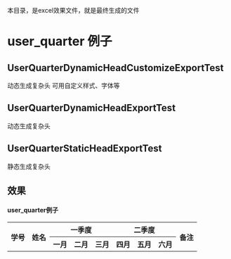 
本目录，是excel效果文件，就是最终生成的文件

# user_quarter 例子

## UserQuarterDynamicHeadCustomizeExportTest

动态生成复杂头
可用自定义样式、字体等

## UserQuarterDynamicHeadExportTest
动态生成复杂头



## UserQuarterStaticHeadExportTest
静态生成复杂头


## 效果
<h4>user_quarter例子</h4>
<table width="500px" cellspacing="10">
<tr>
  <th align="center" rowspan="2">学号</th>
  <th align="center" rowspan="2">姓名</th>
  <th align="center" colspan="3">一季度</th>
  <th align="center" colspan="3">二季度</th>
  <th align="center" rowspan="2">备注</th>
</tr>
<tr>

  <th align="center">一月</th>
  <th align="center">二月</th>
  <th align="center">三月</th>
  <th align="center">四月</th>
  <th align="center">五月</th>
  <th align="center">六月</th>
</tr>
</table>
